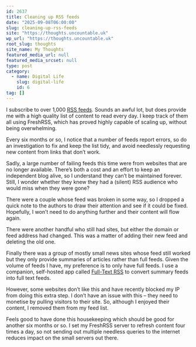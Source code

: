 ```yaml
---
id: 2637
title: Cleaning up RSS feeds
date: "2025-09-08T06:00:00"
slug: cleaning-up-rss-feeds
site: "https://thoughts.uncountable.uk"
wp_url: "https://thoughts.uncountable.uk"
root_slug: thoughts
site_name: My Thoughts
featured_media_url: null
featured_media_srcset: null
type: post
category:
  - name: Digital Life
    slug: digital-life
    id: 6
tag: []
---
```



<p>I subscribe to over 1,000 <a href="https://thoughts.uncountable.uk/getting-started-with-rss/" data-type="post" data-id="1174">RSS feeds</a>. Sounds an awful lot, but does provide me with a high quality list of content to read every day.  I keep track of them all using FreshRSS, which has proved highly capable of scaling up, without being overwhelming.</p>



<p>Every six months or so, I notice that a number of feeds report errors, so do an investigation to fix and keep the list tidy, and avoid needlessly requesting new content from links that don&#8217;t work.</p>



<p>Sadly, a large number of failing feeds this time were from websites that are no longer available.  There&#8217;s both a cost and an effort to keep an independent blog alive, so I understand they can&#8217;t be maintained forever.  Still, I wonder whether they knew they had a (silent) RSS audience who would miss when they were gone?</p>



<p>There were a couple whose feed was broken in some way, so I dropped a quick note to the authors to draw their attention and see if it could be fixed.  Hopefully, I won&#8217;t need to do anything further and their content will flow again.</p>



<p>There were another handful who still had sites, but either the domain or feed address had changed.  This was a matter of adding their new feed and deleting the old one.</p>



<p>Finally there was a group of mostly small news sites whose feed still worked but they only provide summaries of articles rather than full feeds.  Given the volume of feeds I have, my preference is to only have full feeds.  I use a companion, self-hosted app called <a href="https://www.fivefilters.org/full-text-rss/">Full-Text RSS</a> to convert summary feeds into full text feeds.  </p>



<p>However, some websites don&#8217;t like this and have recently blocked my IP from doing this extra step.  I don&#8217;t have an issue with this &#8211; they need to monetise by pulling visitors to their site.  So, although I enjoyed their content, I removed them from my feed list.</p>



<p>Feels good to have done this housekeeping which should be good for another six months or so.  I set my FreshRSS server to refresh content four times a day, so not sending out multiple needless queries to the internet reduces impact on the small servers out there.</p>
